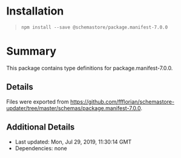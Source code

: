 # Installation
> `npm install --save @schemastore/package.manifest-7.0.0`

# Summary
This package contains type definitions for package.manifest-7.0.0.

## Details
Files were exported from https://github.com/ffflorian/schemastore-updater/tree/master/schemas/package.manifest-7.0.0.

## Additional Details
* Last updated: Mon, Jul 29, 2019, 11:30:14 GMT
* Dependencies: none
